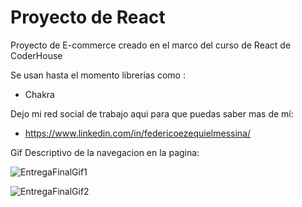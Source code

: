 # **Proyecto de React**

Proyecto de E-commerce creado en el marco del curso de React de CoderHouse

Se usan hasta el momento librerias como :
- Chakra

Dejo mi red social de trabajo aqui para que puedas saber mas de mí:

- https://www.linkedin.com/in/federicoezequielmessina/


Gif Descriptivo de la navegacion en la pagina:
  
![EntregaFinalGif1](https://github.com/FedeeMessina/Messina-React-PreEntrega2/assets/88862149/eed36682-89f6-45d8-be39-0bbaceb94181)

![EntregaFinalGif2](https://github.com/FedeeMessina/Messina-React-PreEntrega2/assets/88862149/8bf9b6f4-bea6-4da3-93b3-bbc5e1345f93)
